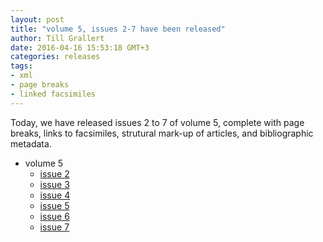```yaml
---
layout: post
title: "volume 5, issues 2-7 have been released"
author: Till Grallert
date: 2016-04-16 15:53:18 GMT+3
categories: releases
tags:
- xml
- page breaks
- linked facsimiles
---
```


Today, we have released issues 2 to 7 of volume 5, complete with page breaks, links to facsimiles, strutural mark-up of articles, and bibliographic metadata.

- volume 5
    + [issue 2](https://rawgit.com/tillgrallert/digital-muqtabas/master/xml/oclc_4770057679-i_49.TEIP5.xml)
    + [issue 3](https://rawgit.com/tillgrallert/digital-muqtabas/master/xml/oclc_4770057679-i_50.TEIP5.xml)
    + [issue 4](https://rawgit.com/tillgrallert/digital-muqtabas/master/xml/oclc_4770057679-i_51.TEIP5.xml)
    + [issue 5](https://rawgit.com/tillgrallert/digital-muqtabas/master/xml/oclc_4770057679-i_52.TEIP5.xml)
    + [issue 6](https://rawgit.com/tillgrallert/digital-muqtabas/master/xml/oclc_4770057679-i_53.TEIP5.xml)
    + [issue 7](https://rawgit.com/tillgrallert/digital-muqtabas/master/xml/oclc_4770057679-i_54.TEIP5.xml)